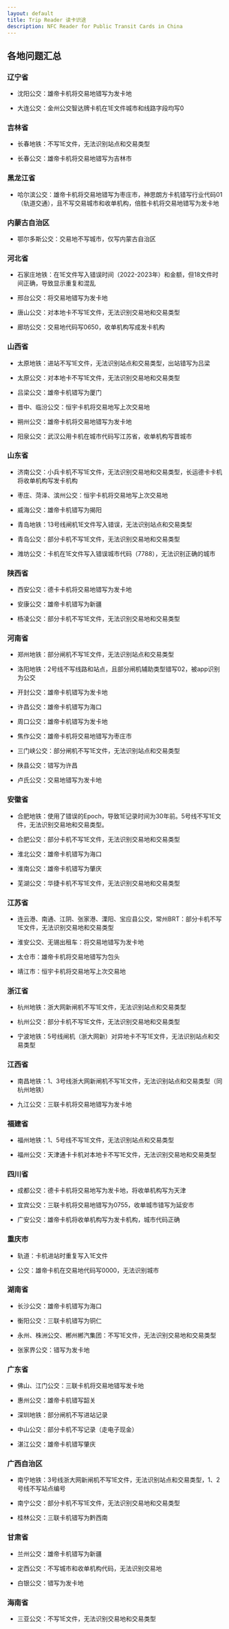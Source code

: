 ```yaml
---
layout: default
title: Trip Reader 读卡识途
description: NFC Reader for Public Transit Cards in China
---
```


## 各地问题汇总

### 辽宁省

- 沈阳公交：雄帝卡机将交易地错写为发卡地

- 大连公交：金州公交智达牌卡机在1E文件城市和线路字段均写0
   
### 吉林省

- 长春地铁：不写1E文件，无法识别站点和交易类型

- 长春公交：雄帝卡机将交易地错写为吉林市

### 黑龙江省

- 哈尔滨公交：雄帝卡机将交易地错写为枣庄市，神思朗方卡机错写行业代码01（轨道交通），且不写交易城市和收单机构，倍胜卡机将交易地错写为发卡地

### 内蒙古自治区

- 鄂尔多斯公交：交易地不写城市，仅写内蒙古自治区

### 河北省

- 石家庄地铁：在1E文件写入错误时间（2022-2023年）和金额，但18文件时间正确，导致显示重复和混乱

- 邢台公交：将交易地错写为发卡地
   
- 唐山公交：对本地卡不写1E文件，无法识别交易地和交易类型
   
- 廊坊公交：交易地代码写0650，收单机构写成发卡机构
   
### 山西省

- 太原地铁：进站不写1E文件，无法识别站点和交易类型，出站错写为吕梁
   
- 太原公交：对本地卡不写1E文件，无法识别交易地和交易类型
   
- 吕梁公交：雄帝卡机错写为厦门
   
- 晋中、临汾公交：恒宇卡机将交易地写上次交易地
   
- 朔州公交：雄帝卡机将交易地错写为发卡地
   
- 阳泉公交：武汉公用卡机在城市代码写江苏省，收单机构写晋城市

### 山东省

- 济南公交：小兵卡机不写1E文件，无法识别交易地和交易类型，长运德卡卡机将收单机构写发卡机构
   
- 枣庄、菏泽、滨州公交：恒宇卡机将交易地写上次交易地
   
- 威海公交：雄帝卡机错写为揭阳

- 青岛地铁：13号线闸机1E文件写入错误，无法识别站点和交易类型

- 青岛公交：部分卡机不写1E文件，无法识别交易地和交易类型
   
- 潍坊公交：卡机在1E文件写入错误城市代码（7788），无法识别正确的城市
   
### 陕西省

- 西安公交：德卡卡机将交易地错写为发卡地
   
- 安康公交：雄帝卡机错写为新疆
   
- 杨凌公交：部分卡机不写1E文件，无法识别交易地和交易类型

### 河南省

- 郑州地铁：部分闸机不写1E文件，无法识别站点和交易类型

- 洛阳地铁：2号线不写线路和站点，且部分闸机辅助类型错写02，被app识别为公交
   
- 开封公交：雄帝卡机错写为发卡地
   
- 许昌公交：雄帝卡机错写为海口
   
- 周口公交：雄帝卡机错写为发卡地

- 焦作公交：雄帝卡机将交易地错写为枣庄市

- 三门峡公交：部分闸机不写1E文件，无法识别站点和交易类型

- 陕县公交：错写为许昌

- 卢氏公交：交易地错写为发卡地

### 安徽省

- 合肥地铁：使用了错误的Epoch，导致1E记录时间为30年前。5号线不写1E文件，无法识别交易地和交易类型。

- 合肥公交：部分卡机不写1E文件，无法识别交易地和交易类型
   
- 淮北公交：雄帝卡机错写为海口
   
- 淮南公交：雄帝卡机错写为肇庆
   
- 芜湖公交：华捷卡机不写1E文件，无法识别交易地和交易类型
   
### 江苏省

- 连云港、南通、江阴、张家港、溧阳、宝应县公交，常州BRT：部分卡机不写1E文件，无法识别交易地和交易类型
      
- 淮安公交、无锡出租车：将交易地错写为发卡地
   
- 太仓市：雄帝卡机将交易地错写为包头
   
- 靖江市：恒宇卡机将交易地写上次交易地

### 浙江省

- 杭州地铁：浙大网新闸机不写1E文件，无法识别站点和交易类型
   
- 杭州公交：部分卡机不写1E文件，无法识别交易地和交易类型

- 宁波地铁：5号线闸机（浙大网新）对异地卡不写1E文件，无法识别站点和交易类型

### 江西省

- 南昌地铁：1、3号线浙大网新闸机不写1E文件，无法识别站点和交易类型（同杭州地铁）
   
- 九江公交：三联卡机将交易地错写为发卡地
   
### 福建省

- 福州地铁：1、5号线不写1E文件，无法识别站点和交易类型
   
- 福州公交：天津通卡卡机对本地卡不写1E文件，无法识别交易地和交易类型
   
### 四川省

- 成都公交：德卡卡机将交易地写为发卡地，将收单机构写为天津
   
- 宜宾公交：三联卡机将交易地错写为0755，收单城市错写为延安市
   
- 广安公交：雄帝卡机将收单机构写为发卡机构，城市代码正确
   
### 重庆市

- 轨道：卡机进站时重复写入1E文件

- 公交：雄帝卡机在交易地代码写0000，无法识别城市
   
### 湖南省

- 长沙公交：雄帝卡机错写为海口
   
- 衡阳公交：三联卡机错写为铜仁
   
- 永州、株洲公交、郴州郴汽集团：不写1E文件，无法识别交易地和交易类型
   
- 张家界公交：错写为发卡地

### 广东省

- 佛山、江门公交：三联卡机将交易地错写发卡地
   
- 惠州公交：雄帝卡机错写韶关

- 深圳地铁：部分闸机不写进站记录
   
- 中山公交：部分卡机不写记录（走电子现金）
   
- 湛江公交：雄帝卡机错写肇庆
   
### 广西自治区

- 南宁地铁：3号线浙大网新闸机不写1E文件，无法识别站点和交易类型，1、2号线不写站点编号
   
- 南宁公交：部分卡机不写1E文件，无法识别交易地和交易类型
   
- 桂林公交：三联卡机错写为黔西南

### 甘肃省

- 兰州公交：雄帝卡机错写为新疆

- 定西公交：不写城市和收单机构代码，无法识别交易地
   
- 白银公交：错写为发卡地

### 海南省

- 三亚公交：不写1E文件，无法识别交易地和交易类型
